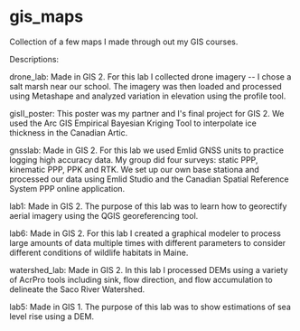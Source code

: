 # gis_maps
Collection of a few maps I made through out my GIS courses. 

Descriptions:

drone_lab: Made in GIS 2. For this lab I collected drone imagery -- I chose a salt marsh near our school. The imagery was then  loaded and processed using Metashape and analyzed variation in elevation using the profile tool. 

gisII_poster: This poster was my partner and I's final project for GIS 2. We used the Arc GIS Empirical Bayesian Kriging Tool to interpolate ice thickness in the Canadian Artic. 

gnsslab: Made in GIS 2. For this lab we used Emlid GNSS units to practice logging high accuracy data. My group did four surveys: static PPP, kinematic PPP, PPK and RTK. We set up our own base stationa and processed our data using Emlid Studio and the Canadian Spatial Reference System PPP online application. 

lab1: Made in GIS 2. The purpose of this lab was to learn how to georectify aerial imagery using the QGIS georeferencing tool. 

lab6: Made in GIS 2. For this lab I created a graphical modeler to process large amounts of data multiple times with different parameters to consider different conditions of wildlife habitats in Maine. 

watershed_lab: Made in GIS 2. In this lab I processed DEMs using a variety of AcrPro tools including sink, flow direction, and flow accumulation to delineate the Saco River Watershed. 

lab5: Made in GIS 1. The purpose of this lab was to show estimations of sea level rise using a DEM. 
